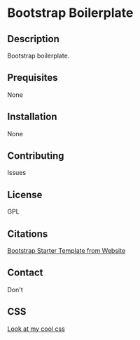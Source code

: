 # Bootstrap Boilerplate

## Description
Bootstrap boilerplate.

## Prequisites
None

## Installation 
None

## Contributing
Issues

## License
GPL

## Citations
[Bootstrap Starter Template from Website](https://getbootstrap.com/docs/4.6/getting-started/introduction/#starter-template)

## Contact
Don't

## CSS
[Look at my cool css](./css/styles.css)